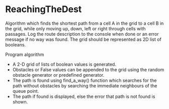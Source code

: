# ReachingTheDest

Algorithm which finds the shortest path from a cell A in the grid to a cell B in the grid, while only moving up, down, left or right through cells with passages. Log the route description to the console when done or an error message if no way was found. The grid should be represented as 2D list of booleans.

Program algorithm
* A 2-D grid of lists of boolean values is generated.
* Obstacles or False values can be appended to the grid using the random obstacle generator or predefined generator.
* The path is found using find_a_way() function which searches for the path without obstacles by searching the immediate neighbours of the queue point.
* The path if found is displayed, else the error that path is not found is shown.
